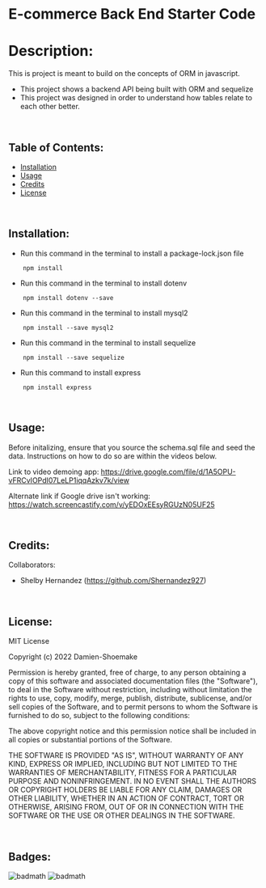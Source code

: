 # E-commerce Back End Starter Code

# Description: 

This is project is meant to build on the concepts of ORM in javascript.


- This project shows a backend API being built with ORM and sequelize 
- This project was designed in order to understand how tables relate to each other better.  

<br>

## Table of Contents: 

- [Installation](#installation)
- [Usage](#usage)
- [Credits](#credits)
- [License](#license)

<br>

## Installation: 

- Run this command in the terminal to install a package-lock.json file

```
    npm install
```
- Run this command in the terminal to install dotenv

```
    npm install dotenv --save
```
- Run this command in the terminal to install mysql2

```
    npm install --save mysql2
```
- Run this command in the terminal to install sequelize

```
    npm install --save sequelize
```

- Run this command to install express
```
    npm install express
```

<br>

## Usage: 

Before initalizing, ensure that you source the schema.sql file and seed the data. Instructions on how to do so are within the videos below. 


Link to video demoing app: https://drive.google.com/file/d/1A5OPU-vFRCvIOPdI07LeLP1iqqAzkv7k/view

Alternate link if Google drive isn't working: https://watch.screencastify.com/v/yEDOxEEsyRGUzN05UF25


<br>

## Credits: 

Collaborators: 

- Shelby Hernandez (https://github.com/Shernandez927)

<br>

## License: 

MIT License

Copyright (c) 2022 Damien-Shoemake

Permission is hereby granted, free of charge, to any person obtaining a copy
of this software and associated documentation files (the "Software"), to deal
in the Software without restriction, including without limitation the rights
to use, copy, modify, merge, publish, distribute, sublicense, and/or sell
copies of the Software, and to permit persons to whom the Software is
furnished to do so, subject to the following conditions:

The above copyright notice and this permission notice shall be included in all
copies or substantial portions of the Software.

THE SOFTWARE IS PROVIDED "AS IS", WITHOUT WARRANTY OF ANY KIND, EXPRESS OR
IMPLIED, INCLUDING BUT NOT LIMITED TO THE WARRANTIES OF MERCHANTABILITY,
FITNESS FOR A PARTICULAR PURPOSE AND NONINFRINGEMENT. IN NO EVENT SHALL THE
AUTHORS OR COPYRIGHT HOLDERS BE LIABLE FOR ANY CLAIM, DAMAGES OR OTHER
LIABILITY, WHETHER IN AN ACTION OF CONTRACT, TORT OR OTHERWISE, ARISING FROM,
OUT OF OR IN CONNECTION WITH THE SOFTWARE OR THE USE OR OTHER DEALINGS IN THE
SOFTWARE.


<br>

## Badges: 

![badmath](https://img.shields.io/github/repo-size/Damien-Shoemake/ecommerce-backend?style=for-the-badge) 
![badmath](https://img.shields.io/github/languages/count/Damien-Shoemake/ecommerce-backend?style=for-the-badge)
